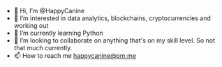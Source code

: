 - 👋 Hi, I’m @HappyCanine
- 👀 I’m interested in data analytics, blockchains, cryptocurrencies and working out 
- 🌱 I’m currently learning Python
- 💞️ I’m looking to collaborate on anything that's on my skill level. So not that much currently.
- 📫 How to reach me happycanine@pm.me

<!---
HappyCanine/HappyCanine is a ✨ special ✨ repository because its `README.md` (this file) appears on your GitHub profile.
You can click the Preview link to take a look at your changes.
--->
